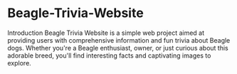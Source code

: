 # Beagle-Trivia-Website
Introduction Beagle Trivia Website is a simple web project aimed at providing users with comprehensive information and fun trivia about Beagle dogs. Whether you're a Beagle enthusiast, owner, or just curious about this adorable breed, you'll find interesting facts and captivating images to explore.

